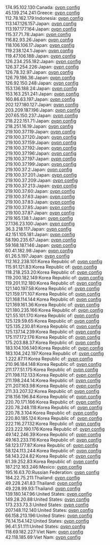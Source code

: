 174.95.102.130:Canada: [ovpn config](vpn/174_95_102_130.ovpn)  
45.139.214.241:Greece: [ovpn config](vpn/45_139_214_241.ovpn)  
112.78.162.179:Indonesia: [ovpn config](vpn/112_78_162_179.ovpn)  
113.147.126.157:Japan: [ovpn config](vpn/113_147_126_157.ovpn)  
113.197.177.164:Japan: [ovpn config](vpn/113_197_177_164.ovpn)  
115.37.71.78:Japan: [ovpn config](vpn/115_37_71_78.ovpn)  
116.82.93.26:Japan: [ovpn config](vpn/116_82_93_26.ovpn)  
118.106.106.17:Japan: [ovpn config](vpn/118_106_106_17.ovpn)  
119.238.124.1:Japan: [ovpn config](vpn/119_238_124_1.ovpn)  
119.47.106.188:Japan: [ovpn config](vpn/119_47_106_188.ovpn)  
126.234.255.182:Japan: [ovpn config](vpn/126_234_255_182.ovpn)  
126.37.254.226:Japan: [ovpn config](vpn/126_37_254_226.ovpn)  
126.78.32.97:Japan: [ovpn config](vpn/126_78_32_97.ovpn)  
126.79.186.36:Japan: [ovpn config](vpn/126_79_186_36.ovpn)  
126.92.150.248:Japan: [ovpn config](vpn/126_92_150_248.ovpn)  
153.136.188.24:Japan: [ovpn config](vpn/153_136_188_24.ovpn)  
153.163.251.241:Japan: [ovpn config](vpn/153_163_251_241.ovpn)  
160.86.63.197:Japan: [ovpn config](vpn/160_86_63_197.ovpn)  
202.127.180.127:Japan: [ovpn config](vpn/202_127_180_127.ovpn)  
203.209.187.196:Japan: [ovpn config](vpn/203_209_187_196.ovpn)  
207.65.150.237:Japan: [ovpn config](vpn/207_65_150_237.ovpn)  
218.222.151.71:Japan: [ovpn config](vpn/218_222_151_71.ovpn)  
218.251.16.19:Japan: [ovpn config](vpn/218_251_16_19.ovpn)  
219.100.37.119:Japan: [ovpn config](vpn/219_100_37_119.ovpn)  
219.100.37.120:Japan: [ovpn config](vpn/219_100_37_120.ovpn)  
219.100.37.159:Japan: [ovpn config](vpn/219_100_37_159.ovpn)  
219.100.37.192:Japan: [ovpn config](vpn/219_100_37_192.ovpn)  
219.100.37.196:Japan: [ovpn config](vpn/219_100_37_196.ovpn)  
219.100.37.197:Japan: [ovpn config](vpn/219_100_37_197.ovpn)  
219.100.37.199:Japan: [ovpn config](vpn/219_100_37_199.ovpn)  
219.100.37.2:Japan: [ovpn config](vpn/219_100_37_2.ovpn)  
219.100.37.201:Japan: [ovpn config](vpn/219_100_37_201.ovpn)  
219.100.37.209:Japan: [ovpn config](vpn/219_100_37_209.ovpn)  
219.100.37.213:Japan: [ovpn config](vpn/219_100_37_213.ovpn)  
219.100.37.60:Japan: [ovpn config](vpn/219_100_37_60.ovpn)  
219.100.37.63:Japan: [ovpn config](vpn/219_100_37_63.ovpn)  
219.100.37.83:Japan: [ovpn config](vpn/219_100_37_83.ovpn)  
219.100.37.85:Japan: [ovpn config](vpn/219_100_37_85.ovpn)  
219.100.37.87:Japan: [ovpn config](vpn/219_100_37_87.ovpn)  
219.165.138.1:Japan: [ovpn config](vpn/219_165_138_1.ovpn)  
27.136.23.100:Japan: [ovpn config](vpn/27_136_23_100.ovpn)  
36.3.218.117:Japan: [ovpn config](vpn/36_3_218_117.ovpn)  
42.151.105.181:Japan: [ovpn config](vpn/42_151_105_181.ovpn)  
58.190.235.67:Japan: [ovpn config](vpn/58_190_235_67.ovpn)  
59.168.187.146:Japan: [ovpn config](vpn/59_168_187_146.ovpn)  
60.41.182.98:Japan: [ovpn config](vpn/60_41_182_98.ovpn)  
61.26.5.197:Japan: [ovpn config](vpn/61_26_5_197.ovpn)  
112.162.238.101:Korea Republic of: [ovpn config](vpn/112_162_238_101.ovpn)  
115.91.121.83:Korea Republic of: [ovpn config](vpn/115_91_121_83.ovpn)  
118.218.253.20:Korea Republic of: [ovpn config](vpn/118_218_253_20.ovpn)  
119.200.182.149:Korea Republic of: [ovpn config](vpn/119_200_182_149.ovpn)  
119.201.112.180:Korea Republic of: [ovpn config](vpn/119_201_112_180.ovpn)  
121.140.197.58:Korea Republic of: [ovpn config](vpn/121_140_197_58.ovpn)  
121.159.171.107:Korea Republic of: [ovpn config](vpn/121_159_171_107.ovpn)  
121.168.114.144:Korea Republic of: [ovpn config](vpn/121_168_114_144.ovpn)  
121.169.161.36:Korea Republic of: [ovpn config](vpn/121_169_161_36.ovpn)  
121.180.235.166:Korea Republic of: [ovpn config](vpn/121_180_235_166.ovpn)  
121.55.101.170:Korea Republic of: [ovpn config](vpn/121_55_101_170.ovpn)  
125.129.59.65:Korea Republic of: [ovpn config](vpn/125_129_59_65.ovpn)  
125.135.230.81:Korea Republic of: [ovpn config](vpn/125_135_230_81.ovpn)  
125.137.14.239:Korea Republic of: [ovpn config](vpn/125_137_14_239.ovpn)  
175.117.172.176:Korea Republic of: [ovpn config](vpn/175_117_172_176.ovpn)  
175.203.88.37:Korea Republic of: [ovpn config](vpn/175_203_88_37.ovpn)  
183.104.106.140:Korea Republic of: [ovpn config](vpn/183_104_106_140.ovpn)  
183.104.242.197:Korea Republic of: [ovpn config](vpn/183_104_242_197.ovpn)  
1.222.87.11:Korea Republic of: [ovpn config](vpn/1_222_87_11.ovpn)  
210.96.184.148:Korea Republic of: [ovpn config](vpn/210_96_184_148.ovpn)  
211.177.51.175:Korea Republic of: [ovpn config](vpn/211_177_51_175.ovpn)  
211.198.112.133:Korea Republic of: [ovpn config](vpn/211_198_112_133.ovpn)  
211.198.244.14:Korea Republic of: [ovpn config](vpn/211_198_244_14.ovpn)  
211.207.163.98:Korea Republic of: [ovpn config](vpn/211_207_163_98.ovpn)  
211.33.207.32:Korea Republic of: [ovpn config](vpn/211_33_207_32.ovpn)  
218.156.196.84:Korea Republic of: [ovpn config](vpn/218_156_196_84.ovpn)  
220.70.171.166:Korea Republic of: [ovpn config](vpn/220_70_171_166.ovpn)  
220.78.248.118:Korea Republic of: [ovpn config](vpn/220_78_248_118.ovpn)  
220.78.3.104:Korea Republic of: [ovpn config](vpn/220_78_3_104.ovpn)  
220.80.185.124:Korea Republic of: [ovpn config](vpn/220_80_185_124.ovpn)  
222.116.27.132:Korea Republic of: [ovpn config](vpn/222_116_27_132.ovpn)  
223.222.190.176:Korea Republic of: [ovpn config](vpn/223_222_190_176.ovpn)  
49.142.246.39:Korea Republic of: [ovpn config](vpn/49_142_246_39.ovpn)  
49.163.233.116:Korea Republic of: [ovpn config](vpn/49_163_233_116.ovpn)  
58.123.177.87:Korea Republic of: [ovpn config](vpn/58_123_177_87.ovpn)  
58.124.113.244:Korea Republic of: [ovpn config](vpn/58_124_113_244.ovpn)  
58.143.224.82:Korea Republic of: [ovpn config](vpn/58_143_224_82.ovpn)  
61.39.252.83:Korea Republic of: [ovpn config](vpn/61_39_252_83.ovpn)  
187.212.163.246:Mexico: [ovpn config](vpn/187_212_163_246.ovpn)  
195.16.63.70:Russian Federation: [ovpn config](vpn/195_16_63_70.ovpn)  
184.22.75.211:Thailand: [ovpn config](vpn/184_22_75_211.ovpn)  
49.228.241.83:Thailand: [ovpn config](vpn/49_228_241_83.ovpn)  
49.228.99.93:Thailand: [ovpn config](vpn/49_228_99_93.ovpn)  
139.180.147.96:United States: [ovpn config](vpn/139_180_147_96.ovpn)  
149.28.20.88:United States: [ovpn config](vpn/149_28_20_88.ovpn)  
173.233.73.3:United States: [ovpn config](vpn/173_233_73_3.ovpn)  
207.148.112.140:United States: [ovpn config](vpn/207_148_112_140.ovpn)  
66.158.213.196:United States: [ovpn config](vpn/66_158_213_196.ovpn)  
76.14.154.142:United States: [ovpn config](vpn/76_14_154_142.ovpn)  
96.41.51.111:United States: [ovpn config](vpn/96_41_51_111.ovpn)  
118.69.182.227:Viet Nam: [ovpn config](vpn/118_69_182_227.ovpn)  
42.118.185.69:Viet Nam: [ovpn config](vpn/42_118_185_69.ovpn)  
